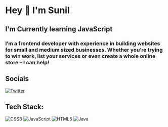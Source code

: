 <h1 align = "left">Hey 👋 I'm Sunil </h1>

<h2>I'm Currently learning JavaScript</h2>

<h3>I’m a  frontend developer with experience in building websites for small and medium sized businesses. Whether you’re trying to win work, list your services or even create a whole online store – I can help!</h3>


## Socials 
 [![Twitter](https://img.shields.io/badge/Twitter-%231DA1F2.svg?logo=Twitter&logoColor=white)](https://twitter.com/@Cook_C0de) 

## Tech Stack:
![CSS3](https://img.shields.io/badge/css3-%231572B6.svg?style=for-the-badge&logo=css3&logoColor=white) ![JavaScript](https://img.shields.io/badge/javascript-%23323330.svg?style=for-the-badge&logo=javascript&logoColor=%23F7DF1E) ![HTML5](https://img.shields.io/badge/html5-%23E34F26.svg?style=for-the-badge&logo=html5&logoColor=white) ![Java](https://img.shields.io/badge/java-%23ED8B00.svg?style=for-the-badge&logo=java&logoColor=white)
